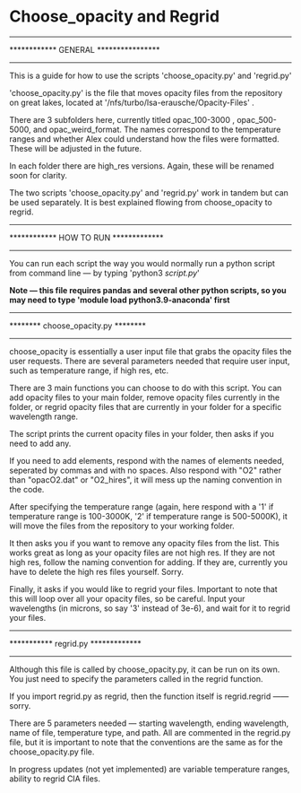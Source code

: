 # Choose_opacity and Regrid


*************************************************
************       GENERAL       ****************
*************************************************

This is a guide for how to use the scripts 'choose_opacity.py' and 'regrid.py'

'choose_opacity.py' is the file that moves opacity files from the repository on great lakes, located at '/nfs/turbo/lsa-erausche/Opacity-Files' .

There are 3 subfolders here, currently titled opac_100-3000 , opac_500-5000, and opac_weird_format. The names correspond to the temperature ranges and whether Alex could understand how the files were formatted. These will be adjusted in the future. 

In each folder there are high_res versions. Again, these will be renamed soon for clarity. 

The two scripts 'choose_opacity.py' and 'regrid.py' work in tandem but can be used separately. It is best explained flowing from choose_opacity to regrid. 


*************************************************
************       HOW TO RUN       *************
*************************************************

You can run each script the way you would normally run a python script from command line — by typing 'python3 *script.py*'

**Note — this file requires pandas and several other python scripts, so you may need to type 'module load python3.9-anaconda' first**

*************************************************
********       choose_opacity.py	 ********
*************************************************

choose_opacity is essentially a user input file that grabs the opacity files the user requests. There are several parameters needed that require user input, such as temperature range, if high res, etc. 

There are 3 main functions you can choose to do with this script. You can add opacity files to your main folder, remove opacity files currently in the folder, or regrid opacity files that are currently in your folder for a specific wavelength range. 

The script prints the current opacity files in your folder, then asks if you need to add any. 

If you need to add elements, respond with the names of elements needed, seperated by commas and with no spaces. Also respond with "O2" rather than "opacO2.dat" or "O2_hires", it will mess up the naming convention in the code. 

After specifying the temperature range (again, here respond with a '1' if temperature range is 100-3000K, '2' if temperature range is 500-5000K), it will move the files from the repository to your working folder. 

It then asks you if you want to remove any opacity files from the list. This works great as long as your opacity files are not high res. If they are not high res, follow the naming convention for adding. If they are, currently you have to delete the high res files yourself. Sorry. 

Finally, it asks if you would like to regrid your files. Important to note that this will loop over all your opacity files, so be careful. Input your wavelengths (in microns, so say '3' instead of 3e-6), and wait for it to regrid your files. 

*************************************************
***********       regrid.py	    *************
*************************************************

Although this file is called by choose_opacity.py, it can be run on its own. You just need to specify the parameters called in the regrid function. 

If you import regrid.py as regrid, then the function itself is regrid.regrid —— sorry. 

There are 5 parameters needed — starting wavelength, ending wavelength, name of file, temperature type, and path. All are commented in the regrid.py file, but it is important to note that the conventions are the same as for the choose_opacity.py file. 



In progress updates (not yet implemented) are variable temperature ranges, ability to regrid CIA files. 
